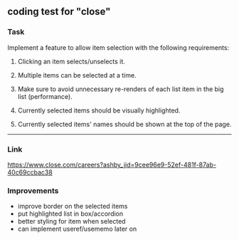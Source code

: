 ## coding test for "close"

### Task
Implement a feature to allow item selection with the following requirements:

1. Clicking an item selects/unselects it.

2. Multiple items can be selected at a time.

3. Make sure to avoid unnecessary re-renders of each list item in the big list (performance).

4. Currently selected items should be visually highlighted.

5. Currently selected items' names should be shown at the top of the page.

---

### Link
https://www.close.com/careers?ashby_jid=9cee96e9-52ef-481f-87ab-40c69ccbac38

### Improvements

- improve border on the selected items
- put highlighted list in box/accordion
- better styling for item when selected
- can implement useref/usememo later on